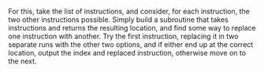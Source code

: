 For this, take the list of instructions, and consider, for each instruction, the two other instructions possible. Simply build a subroutine that takes instructions and returns the resulting location, and find some way to replace one instruction with another. Try the first instruction, replacing it in two separate runs with the other two options, and if either end up at the correct location, output the index and replaced instruction, otherwise move on to the next.
